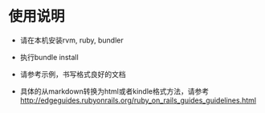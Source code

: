 # 使用说明

* 请在本机安装rvm, ruby, bundler

* 执行bundle install

* 请参考示例，书写格式良好的文档

* 具体的从markdown转换为html或者kindle格式方法，请参考 http://edgeguides.rubyonrails.org/ruby_on_rails_guides_guidelines.html


